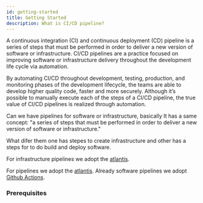 ```yaml
---
id: getting-started
title: Getting Started
description: What is CI/CD pipeline?
---
```


A continuous integration (CI) and continuous deployment (CD) pipeline is a series of steps that must be performed in order to deliver a new version of software or infrastructure. CI/CD pipelines are a practice focused on improving software or infrastructure delivery throughout the development life cycle via automation.

By automating CI/CD throughout development, testing, production, and monitoring phases of the development lifecycle, the teams are able to develop higher quality code, faster and more securely. Although it’s possible to manually execute each of the steps of a CI/CD pipeline, the true value of CI/CD pipelines is realized through automation.

Can we have pipelines for software or infrastructure, basically It has a same concept:
"a series of steps that must be performed in order to deliver a new version of software or infrastructure."

What difer them one has stepes to create infrastructure and other has a steps for to do build and deploy software.

For infrastructure pipelines we adopt the [atlantis](https://www.runatlantis.io/blog/2017/introducing-atlantis.html).

For pipelines we adopt the [atlantis](https://www.runatlantis.io/blog/2017/introducing-atlantis.html). Already software pipelines we adopt [Github Actions](https://docs.github.com/en/actions/about-github-actions/understanding-github-actions).

### Prerequisites
